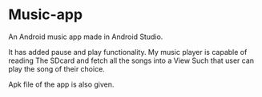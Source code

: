 # Music-app
An Android music app made in Android Studio.

It has added pause and play functionality. My music player is capable of reading The SDcard and fetch all the songs into a View Such that user can play the song of their choice.

Apk file of the app is also given.
